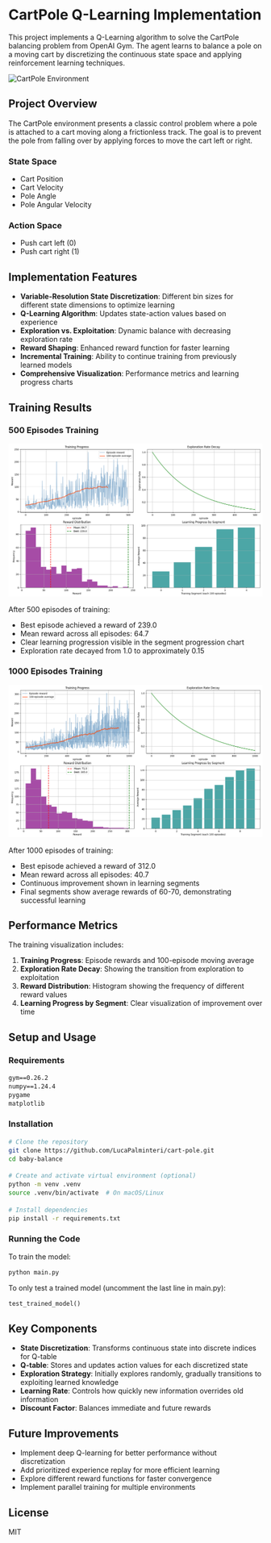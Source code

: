 # CartPole Q-Learning Implementation

This project implements a Q-Learning algorithm to solve the CartPole balancing problem from OpenAI Gym. The agent learns to balance a pole on a moving cart by discretizing the continuous state space and applying reinforcement learning techniques.

![CartPole Environment](https://gymnasium.farama.org/_images/cart_pole.gif)

## Project Overview

The CartPole environment presents a classic control problem where a pole is attached to a cart moving along a frictionless track. The goal is to prevent the pole from falling over by applying forces to move the cart left or right.

### State Space

- Cart Position
- Cart Velocity
- Pole Angle
- Pole Angular Velocity

### Action Space

- Push cart left (0)
- Push cart right (1)

## Implementation Features

- **Variable-Resolution State Discretization**: Different bin sizes for different state dimensions to optimize learning
- **Q-Learning Algorithm**: Updates state-action values based on experience
- **Exploration vs. Exploitation**: Dynamic balance with decreasing exploration rate
- **Reward Shaping**: Enhanced reward function for faster learning
- **Incremental Training**: Ability to continue training from previously learned models
- **Comprehensive Visualization**: Performance metrics and learning progress charts

## Training Results

### 500 Episodes Training

![Training Results (500 Episodes)](Figure_2.png)

After 500 episodes of training:

- Best episode achieved a reward of 239.0
- Mean reward across all episodes: 64.7
- Clear learning progression visible in the segment progression chart
- Exploration rate decayed from 1.0 to approximately 0.15

### 1000 Episodes Training

![Training Results (1000 Episodes)](Figure_3.png)

After 1000 episodes of training:

- Best episode achieved a reward of 312.0
- Mean reward across all episodes: 40.7
- Continuous improvement shown in learning segments
- Final segments show average rewards of 60-70, demonstrating successful learning

## Performance Metrics

The training visualization includes:

1. **Training Progress**: Episode rewards and 100-episode moving average
2. **Exploration Rate Decay**: Showing the transition from exploration to exploitation
3. **Reward Distribution**: Histogram showing the frequency of different reward values
4. **Learning Progress by Segment**: Clear visualization of improvement over time

## Setup and Usage

### Requirements

``` txt
gym==0.26.2
numpy==1.24.4
pygame
matplotlib
```

### Installation

```bash
# Clone the repository
git clone https://github.com/LucaPalminteri/cart-pole.git
cd baby-balance

# Create and activate virtual environment (optional)
python -m venv .venv
source .venv/bin/activate  # On macOS/Linux

# Install dependencies
pip install -r requirements.txt
```

### Running the Code

To train the model:

``` bash
python main.py
```

To only test a trained model (uncomment the last line in main.py):

``` python
test_trained_model()
```

## Key Components

- **State Discretization**: Transforms continuous state into discrete indices for Q-table
- **Q-table**: Stores and updates action values for each discretized state
- **Exploration Strategy**: Initially explores randomly, gradually transitions to exploiting learned knowledge
- **Learning Rate**: Controls how quickly new information overrides old information
- **Discount Factor**: Balances immediate and future rewards

## Future Improvements

- Implement deep Q-learning for better performance without discretization
- Add prioritized experience replay for more efficient learning
- Explore different reward functions for faster convergence
- Implement parallel training for multiple environments

## License

MIT
